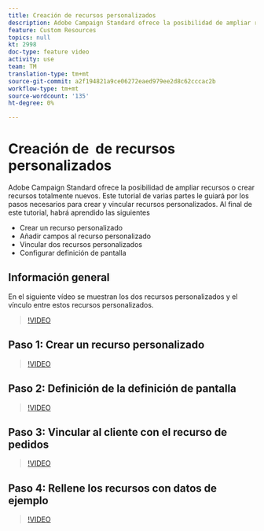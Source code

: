 ```yaml
---
title: Creación de recursos personalizados
description: Adobe Campaign Standard ofrece la posibilidad de ampliar recursos o crear recursos totalmente nuevos. Este tutorial de varias partes le guiará por los pasos necesarios para crear y vincular recursos personalizados.
feature: Custom Resources
topics: null
kt: 2998
doc-type: feature video
activity: use
team: TM
translation-type: tm+mt
source-git-commit: a2f194821a9ce06272eaed979ee2d8c62cccac2b
workflow-type: tm+mt
source-wordcount: '135'
ht-degree: 0%

---
```



# Creación de &#x200B; de recursos personalizados

Adobe Campaign Standard ofrece la posibilidad de ampliar recursos o crear recursos totalmente nuevos. Este tutorial de varias partes le guiará por los pasos necesarios para crear y vincular recursos personalizados. Al final de este tutorial, habrá aprendido las siguientes &#x200B;

* Crear un recurso personalizado
* Añadir campos al recurso personalizado
* Vincular dos recursos personalizados
* Configurar definición de pantalla

## Información general

En el siguiente vídeo se muestran los dos recursos personalizados y el vínculo entre estos recursos personalizados. &#x200B;
>[!VIDEO](https://video.tv.adobe.com/v/27715?quality=9)

## Paso 1: Crear un recurso personalizado

>[!VIDEO](https://video.tv.adobe.com/v/27716?quality=9)

## Paso 2: Definición de la definición de pantalla

>[!VIDEO](https://video.tv.adobe.com/v/27713?quality=9)

## Paso 3: Vincular al cliente con el recurso de pedidos

>[!VIDEO](https://video.tv.adobe.com/v/27712?quality=9)

## Paso 4: Rellene los recursos con datos de ejemplo

>[!VIDEO](https://video.tv.adobe.com/v/27714?quality=9)

